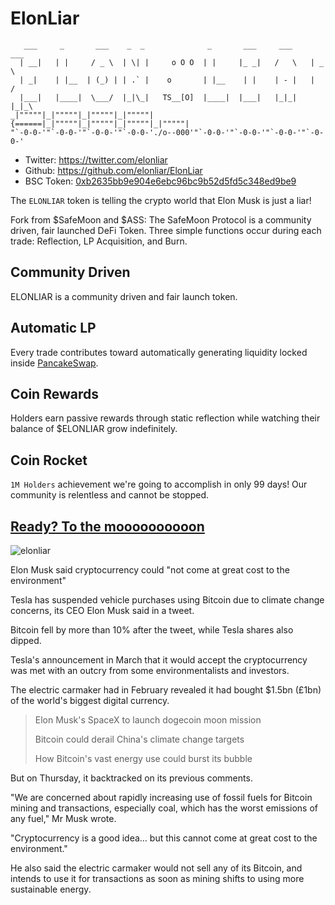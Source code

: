 # ElonLiar

```
   ___     _       ___    _  _              _       ___     ___     ___   
  | __|   | |     / _ \  | \| |     o O O  | |     |_ _|   /   \   | _ \  
  | _|    | |__  | (_) | | .` |    o       | |__    | |    | - |   |   /  
  |___|   |____|  \___/  |_|\_|   TS__[O]  |____|  |___|   |_|_|   |_|_\  
_|"""""|_|"""""|_|"""""|_|"""""| {======|_|"""""|_|"""""|_|"""""|_|"""""| 
"`-0-0-'"`-0-0-'"`-0-0-'"`-0-0-'./o--000'"`-0-0-'"`-0-0-'"`-0-0-'"`-0-0-'
```

-  Twitter:    https://twitter.com/elonliar
-  Github:     https://github.com/elonliar/ElonLiar 
-  BSC Token:  [0xb2635bb9e904e6ebc96bc9b52d5fd5c348ed9be9](https://exchange.pancakeswap.finance/#/swap?outputCurrency=0xb2635bb9e904e6ebc96bc9b52d5fd5c348ed9be9)  
  
The `ELONLIAR` token is telling the crypto world that Elon Musk is just a liar!

Fork from $SafeMoon and $ASS: The SafeMoon Protocol is a community driven, fair launched DeFi Token. Three simple functions
occur during each trade: Reflection, LP Acquisition, and Burn.

## Community Driven
ELONLIAR is a community driven and fair launch token.

## Automatic LP
Every trade contributes toward automatically generating liquidity locked inside [PancakeSwap](https://exchange.pancakeswap.finance/#/swap?outputCurrency=0xb2635bb9e904e6ebc96bc9b52d5fd5c348ed9be9).

## Coin Rewards
Holders earn passive rewards through static reflection while watching their balance of $ELONLIAR grow indefinitely.

## Coin Rocket
`1M Holders` achievement we're going to accomplish in only 99 days! Our community is relentless and cannot be stopped.


[Ready? To the moooooooooon](https://exchange.pancakeswap.finance/#/swap?outputCurrency=0xb2635bb9e904e6ebc96bc9b52d5fd5c348ed9be9)
----
![elonliar](https://user-images.githubusercontent.com/67900306/118301549-ca6cca00-b515-11eb-8649-f39869234949.jpg)

Elon Musk said cryptocurrency could "not come at great cost to the environment"

Tesla has suspended vehicle purchases using Bitcoin due to climate change concerns, its CEO Elon Musk said in a tweet.

Bitcoin fell by more than 10% after the tweet, while Tesla shares also dipped.

Tesla's announcement in March that it would accept the cryptocurrency was met with an outcry from some environmentalists and investors.

The electric carmaker had in February revealed it had bought $1.5bn (£1bn) of the world's biggest digital currency.

>    Elon Musk's SpaceX to launch dogecoin moon mission
>    
>    Bitcoin could derail China's climate change targets
>    
>    How Bitcoin's vast energy use could burst its bubble

But on Thursday, it backtracked on its previous comments.

"We are concerned about rapidly increasing use of fossil fuels for Bitcoin mining and transactions, especially coal, which has the worst emissions of any fuel," Mr Musk wrote.

"Cryptocurrency is a good idea... but this cannot come at great cost to the environment."

He also said the electric carmaker would not sell any of its Bitcoin, and intends to use it for transactions as soon as mining shifts to using more sustainable energy.
